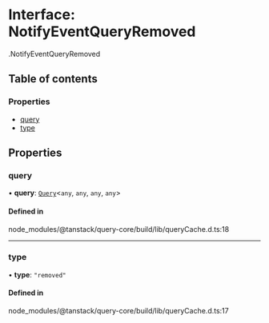 # Interface: NotifyEventQueryRemoved

[<internal>](../wiki/%3Cinternal%3E).NotifyEventQueryRemoved

## Table of contents

### Properties

- [query](../wiki/%3Cinternal%3E.NotifyEventQueryRemoved#query)
- [type](../wiki/%3Cinternal%3E.NotifyEventQueryRemoved#type)

## Properties

### query

• **query**: [`Query`](../wiki/%3Cinternal%3E.Query)<`any`, `any`, `any`, `any`\>

#### Defined in

node_modules/@tanstack/query-core/build/lib/queryCache.d.ts:18

___

### type

• **type**: ``"removed"``

#### Defined in

node_modules/@tanstack/query-core/build/lib/queryCache.d.ts:17
